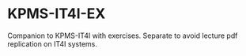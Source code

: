 # KPMS-IT4I-EX
Companion to KPMS-IT4I with exercises. Separate to avoid lecture pdf replication on IT4I systems.

